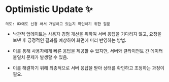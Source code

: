 # Optimistic Update ✨

`의도: UX에도 신경 써서 개발하고 있는지 확인하기 위한 질문`

- 낙관적 업데이트는 사용자 경험 개선을 위하여 서버 응답을 기다리지 않고, 요청을 보낸 후 긍정적인 결과를 예상하여 화면에 미리 반영하는 방법.

- 이를 통해 사용자에게 빠른 응답을 제공할 수 있지만, 서버와 클라이언트 간 데이터 불일치 문제가 발생할 수 있음.

- 이를 해결하기 위해 최종적으로 서버 응답을 받아 상태를 확인하고 조정하는 과정이 필요.
